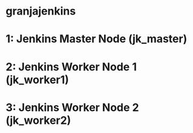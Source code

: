 # granjajenkins

# 1: Jenkins Master Node (jk_master)
# 2: Jenkins Worker Node 1 (jk_worker1)
# 3: Jenkins Worker Node 2 (jk_worker2)
